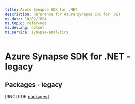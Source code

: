 ```yaml
---
title: Azure Synapse SDK for .NET
description: Reference for Azure Synapse SDK for .NET
ms.date: 10/02/2024
ms.topic: reference
ms.devlang: dotnet
ms.service: synapse-analytics
---
```

# Azure Synapse SDK for .NET - legacy
## Packages - legacy
[!INCLUDE [packages](synapse-index.md)]